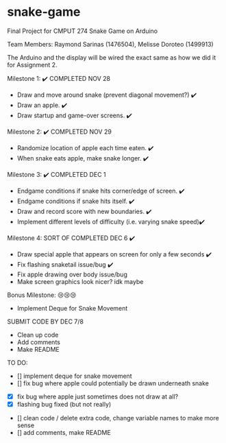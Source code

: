 # snake-game
Final Project for CMPUT 274
Snake Game on Arduino

Team Members: Raymond Sarinas (1476504), Melisse Doroteo (1499913)

The Arduino and the display will be wired the exact same as how we did it
for Assignment 2.

Milestone 1: ✔️ COMPLETED NOV 28
- Draw and move around snake (prevent diagonal movement?) ✔️
- Draw an apple. ✔️
- Draw startup and game-over screens. ✔️

Milestone 2: ✔️ COMPLETED NOV 29
- Randomize location of apple each time eaten. ✔️
- When snake eats apple, make snake longer. ✔️

Milestone 3: ✔️ COMPLETED DEC 1
- Endgame conditions if snake hits corner/edge of screen. ✔️
- Endgame conditions if snake hits itself. ✔️
- Draw and record score with new boundaries. ✔️
- Implement different levels of difficulty (i.e. varying snake speed)✔️

Milestone 4: SORT OF COMPLETED DEC 6 ✔️
- Draw special apple that appears on screen for only a few seconds ✔️
- Fix flashing snaketail issue/bug ✔️
- Fix apple drawing over body issue/bug
- Make screen graphics look nicer? idk maybe

Bonus Milestone: 😢😢😢
- Implement Deque for Snake Movement

SUBMIT CODE BY DEC 7/8
- Clean up code
- Add comments
- Make README

TO DO:
- [] implement deque for snake movement
- [] fix bug where apple could potentially be drawn underneath snake
- [x] fix bug where apple just sometimes does not draw at all?
- [x] flashing bug fixed (but not really)
- [] clean code / delete extra code, change variable names to make more sense
- [] add comments, make README
